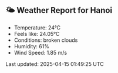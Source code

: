<!-- WEATHER-START -->
## 🌤 Weather Report for Hanoi

- Temperature: 24°C
- Feels like: 24.05°C
- Conditions: broken clouds
- Humidity: 61%
- Wind Speed: 1.85 m/s

Last updated: 2025-04-15 01:49:25 UTC
<!-- WEATHER-END -->
